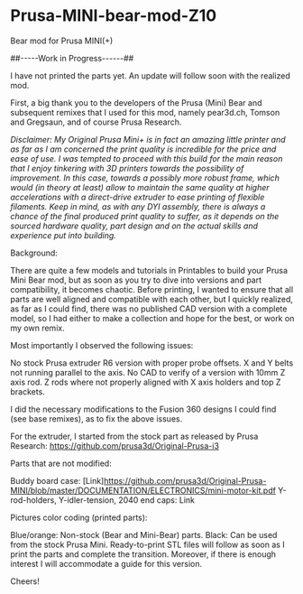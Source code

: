 # Prusa-MINI-bear-mod-Z10
Bear mod for Prusa MINI(+)


##-----Work in Progress------##

I have not printed the parts yet. An update will follow soon with the realized mod.


First, a big thank you to the developers of the Prusa (Mini) Bear and subsequent remixes that I used for this mod, namely pear3d.ch, Tomson and Gregsaun, and of course Prusa Research.

*Disclaimer: My Original Prusa Mini+ is in fact an amazing little printer and as far as I am concerned the print quality is incredible for the price and ease of use. I was tempted to proceed with this build for the main reason that I enjoy tinkering with 3D printers towards the possibility of improvement. In this case, towards a possibly more robust frame, which would (in theory at least) allow to maintain the same quality at higher accelerations with a direct-drive extruder to ease printing of flexible filaments. Keep in mind, as with any DYI assembly, there is always a chance of the final produced print quality to suffer, as it depends on the sourced hardware quality, part design and on the actual skills and experience put into building.*

Background:

There are quite a few models and tutorials in Printables to build your Prusa Mini Bear mod, but as soon as you try to dive into versions and part compatibility, it becomes chaotic. Before printing, I wanted to ensure that all parts are well aligned and compatible with each other, but I quickly realized, as far as I could find, there was no published CAD version with a complete model, so I had either to make a collection and hope for the best, or work on my own remix.

Most importantly I observed the following issues:

No stock Prusa extruder R6 version with proper probe offsets.
X and Y belts not running parallel to the axis.
No CAD to verify of a version with 10mm Z axis rod.
Z rods where not properly aligned with X axis holders and top Z brackets.

I did the necessary modifications to the Fusion 360 designs I could find (see base remixes), as to fix the above issues.

For the extruder, I started from the stock part as released by Prusa Research: https://github.com/prusa3d/Original-Prusa-i3

Parts that are not modified:

Buddy board case: [Link]<https://github.com/prusa3d/Original-Prusa-MINI/blob/master/DOCUMENTATION/ELECTRONICS/mini-motor-kit.pdf>
Y-rod-holders, Y-idler-tension, 2040 end caps: Link

Pictures color coding (printed parts): 

Blue/orange: Non-stock (Bear and Mini-Bear) parts. 
Black: Can be used from the stock Prusa Mini.
Ready-to-print STL files will follow as soon as I print the parts and complete the transition. Moreover, if there is enough interest I will accommodate a guide for this version.

Cheers!
